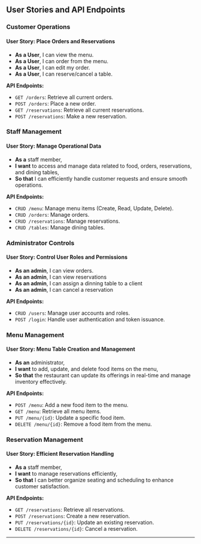 ## User Stories and API Endpoints

### Customer Operations

#### User Story: Place Orders and Reservations
- **As a User**, I can view the menu.
- **As a User**, I can order from the menu.
- **As a User**, I can edit my order.
- **As a User**, I can reserve/cancel a table.

**API Endpoints:**
- `GET /orders`: Retrieve all current orders.
- `POST /orders`: Place a new order.
- `GET /reservations`: Retrieve all current reservations.
- `POST /reservations`: Make a new reservation.

### Staff Management

#### User Story: Manage Operational Data
- **As a** staff member,
- **I want** to access and manage data related to food, orders, reservations, and dining tables,
- **So that** I can efficiently handle customer requests and ensure smooth operations.

**API Endpoints:**
- `CRUD /menu`: Manage menu items (Create, Read, Update, Delete).
- `CRUD /orders`: Manage orders.
- `CRUD /reservations`: Manage reservations.
- `CRUD /tables`: Manage dining tables.

### Administrator Controls

#### User Story: Control User Roles and Permissions
- **As an admin**, I can view orders.
- **As an admin**, I can view reservations
- **As an admin**, I can assign a dinning table to a client
- **As an admin**, I can cancel a reservation


**API Endpoints:**
- `CRUD /users`: Manage user accounts and roles.
- `POST /login`: Handle user authentication and token issuance.

### Menu Management

#### User Story: Menu Table Creation and Management
- **As an** administrator,
- **I want** to add, update, and delete food items on the menu,
- **So that** the restaurant can update its offerings in real-time and manage inventory effectively.

**API Endpoints:**
- `POST /menu`: Add a new food item to the menu.
- `GET /menu`: Retrieve all menu items.
- `PUT /menu/{id}`: Update a specific food item.
- `DELETE /menu/{id}`: Remove a food item from the menu.

### Reservation Management

#### User Story: Efficient Reservation Handling
- **As a** staff member,
- **I want** to manage reservations efficiently,
- **So that** I can better organize seating and scheduling to enhance customer satisfaction.

**API Endpoints:**
- `GET /reservations`: Retrieve all reservations.
- `POST /reservations`: Create a new reservation.
- `PUT /reservations/{id}`: Update an existing reservation.
- `DELETE /reservations/{id}`: Cancel a reservation.

---